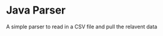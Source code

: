 Java Parser
========================
A simple parser to read in a CSV file and pull the relavent data
